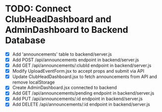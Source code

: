 # TODO: Connect ClubHeadDashboard and AdminDashboard to Backend Database

- [x] Add 'announcements' table to backend/server.js
- [x] Add POST /api/announcements endpoint in backend/server.js
- [x] Add GET /api/announcements/:clubId endpoint in backend/server.js
- [x] Modify UploadEventForm.jsx to accept props and submit via API
- [x] Update ClubHeadDashboard.jsx to fetch announcements from API and remove localStorage
- [x] Create AdminDashboard.jsx connected to backend
- [x] Add GET /api/announcements/pending endpoint in backend/server.js
- [x] Add PUT /api/announcements/:id endpoint in backend/server.js
- [x] Add DELETE /api/announcements/:id endpoint in backend/server.js
